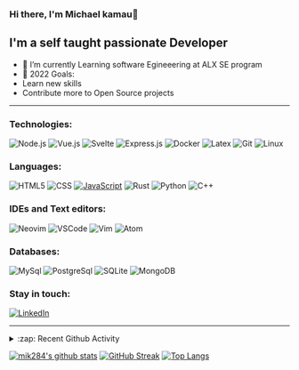 ### Hi there, I'm Michael kamau👋

## I'm a self taught passionate Developer

- 🌱 I’m currently Learning software Egineeering at ALX SE program
- 🥅 2022 Goals: 
- Learn new skills 
- Contribute more to Open Source projects

---

### Technologies:

![Node.js](https://img.shields.io/badge/-Node-000?&logo=node.js)
![Vue.js](https://img.shields.io/badge/-Vue-000?&logo=vue.js)
![Svelte](https://img.shields.io/badge/-Svelte-000?&logo=svelte)
![Express.js](https://img.shields.io/badge/-Express-000?&logo=express)
![Docker](https://img.shields.io/badge/-Docker-000?&logo=Docker)
![Latex](https://img.shields.io/badge/-LaTeX-000?&logo=latex&logoColor=008080)
![Git](https://img.shields.io/badge/-Git-000?&logo=git&logoColor=F05032)
![Linux](https://img.shields.io/badge/-Linux-000?&logo=Linux&logoColor=FCC624)


### Languages:

![HTML5](https://img.shields.io/badge/-HTML5-000?&logo=html5&logoColor=E34F26)
![CSS](https://img.shields.io/badge/-CSS-000?&logo=css3&logoColor=1572B6)
[![JavaScript](https://img.shields.io/badge/-JavaScript-000?&logo=JavaScript&logoColor=ddc508)](https://github.com/krivahtoo?tab=repositories&q=&type=&language=javascript)
![Rust](https://img.shields.io/badge/-Rust-000?&logo=rust&logoColor=a72145)
![Python](https://img.shields.io/badge/-Python-000?&logo=python)
![C++](https://img.shields.io/badge/-C%2B%2B-000?&logo=c%2B%2B&logoColor=1572B6)

### IDEs and Text editors:

![Neovim](https://img.shields.io/badge/-Neovim-000?&logo=neovim)
![VSCode](https://img.shields.io/badge/-VSCode-000?&logo=Visual%20Studio%20Code&logoColor=007ACC)
![Vim](https://img.shields.io/badge/-Vim-000?&logo=vim&logoColor=47A248)
![Atom](https://img.shields.io/badge/-Atom-000?&logo=atom)

### Databases:

![MySql](https://img.shields.io/badge/-MySql-000?&logo=MySQL&logoColor=4479A1)
![PostgreSql](https://img.shields.io/badge/-PostgreSql-000?&logo=postgresql&logoColor=336791)
![SQLite](https://img.shields.io/badge/-SQLite-000?&logo=sqlite&logoColor=003B57)
![MongoDB](https://img.shields.io/badge/-MongoDB-000?&logo=mongodb&logoColor=47A248)

### Stay in touch:

[![LinkedIn](https://img.shields.io/badge/-LinkedIn-000?&logo=LinkedIn&logoColor=0077B5)](https://www.linkedin.com/in/michael-kamau-633790203/)

---

<details>
  <summary>:zap: Recent Github Activity</summary>

</details>


  [![mik284's github stats](https://github-readme-stats-chi-silk.vercel.app/api?username=mik284&count_private=true&theme=tokyonight&show_icons=1)](https://github.com/mik284ub-readme-stats)
  [![GitHub Streak](http://github-readme-streak-stats.herokuapp.com?user=mik284&theme=tokyonight&date_format=M%20j%5B%2C%20Y%5D)](https://git.io/streak-stats)
[![Top Langs](https://github-readme-stats-chi-silk.vercel.app/api/top-langs/?username=mik284&layout=compact&langs_count=16&theme=tokyonight)](https://github.com/mik284/github-readme-stats)



